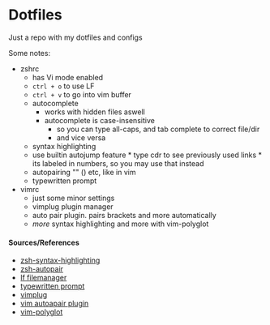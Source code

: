 # Dotfiles

Just a repo with my dotfiles and configs

Some notes:

* zshrc
	* has Vi mode enabled
	* `ctrl + o` to use LF
	* `ctrl + v` to go into vim buffer
	* autocomplete
		* works with hidden files aswell
		* autocomplete is case-insensitive
			* so you can type all-caps, and tab complete to correct file/dir
			* and vice versa
	* syntax highlighting
	* use builtin autojump feature
			* type cdr <tab> to see previously used links
			* its labeled in numbers, so you may use that instead
	* autopairing "" () etc, like in vim
	* typewritten prompt
* vimrc
	* just some minor settings
	* vimplug plugin manager
	* auto pair plugin. pairs brackets and more automatically
	* *more* syntax highlighting and more with vim-polyglot

#### Sources/References
* [zsh-syntax-highlighting](https://github.com/zsh-users/zsh-syntax-highlighting)
* [zsh-autopair](https://github.com/hlissner/zsh-autopair)
* [lf filemanager](https://github.com/gokcehan/lf)
* [typewritten prompt](https://github.com/reobin/typewritten)
* [vimplug](https://github.com/junegunn/vim-plug)
* [vim autoapair plugin](https://github.com/jiangmiao/auto-pairs)
* [vim-polyglot](https://github.com/sheerun/vim-polyglot)
